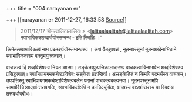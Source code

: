 +++
title = "004 narayanan er"

+++
[[narayanan er	2011-12-27, 16:33:58 [Source](https://groups.google.com/g/bvparishat/c/KYyv-xMN2CQ)]]



> 2011/12/17 श्रीमल्ललितालालितः > \<[lalitaalaalitah@lalitaalaalitah.com](https://mail.google.com/mail/h/1dqrc8brvnsr9/?&v=b&cs=wh&to=lalitaalaalitah@lalitaalaalitah.com)\>  
> **स्वाभाविकश्शब्दार्थयोस्सम्बन्ध - इति स्थितिः** ।"  

  

किमेतत्स्वाभाविकत्वं नाम पदतदर्थयोस्सम्बन्धस्य । कथं वैतदुपपन्नं , नूतनवस्तूनां नूतनशब्देनाभिधाने स्वाभाविकत्वस्य वक्तुमयुक्तत्वात्।  
  

वाचकत्वं हि शब्दविशेषस्य नियत आत्मा। सङ्केतव्युत्पत्तिकालादारभ्य वाचकत्वाविनाभावेन शब्दविशेषस्य प्रसिद्धत्वात्। स्वाभिप्रायगमकचेष्टाविशेषः सङ्केतः प्रज्ञप्तिर्वा। असङ्केतितं न किमपि पदमर्थस्य वाचकम्। उपपत्तिस्तु स्वाभिप्रायगमकचेष्टाविशेषत्वबलेन पदानां वाचकत्वकल्पनया। नूतनवस्तूनामपि सामग्रीवैचित्र्यादर्थान्तरावगतिः, स्वाभाविकत्वेऽपि न काचिदयुक्तिः, वाच्यस्य वाऽर्थान्तरस्य वा विवक्षया तत्तदर्थावबोधः।  
  
  
  
  

